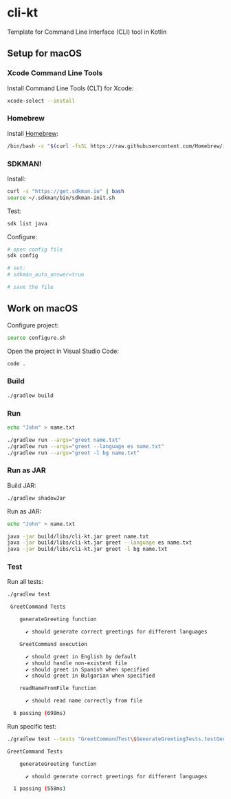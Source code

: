 # cli-kt

Template for Command Line Interface (CLI) tool in Kotlin

## Setup for macOS

### Xcode Command Line Tools

Install Command Line Tools (CLT) for Xcode:

```bash
xcode-select --install
```

### Homebrew

Install [Homebrew](https://brew.sh/):

```bash
/bin/bash -c "$(curl -fsSL https://raw.githubusercontent.com/Homebrew/install/HEAD/install.sh)"
```

### SDKMAN!

Install:

```bash
curl -s "https://get.sdkman.io" | bash
source ~/.sdkman/bin/sdkman-init.sh
```

Test:

```bash
sdk list java
```

Configure:

```bash
# open config file
sdk config

# set: 
# sdkman_auto_answer=true

# save the file
```

## Work on macOS

Configure project:

```bash
source configure.sh
```

Open the project in Visual Studio Code:

```bash
code .
```

### Build

```bash
./gradlew build
```

###  Run

```bash
echo "John" > name.txt

./gradlew run --args="greet name.txt"
./gradlew run --args="greet --language es name.txt"
./gradlew run --args="greet -l bg name.txt"
```

### Run as JAR

Build JAR:

```bash
./gradlew shadowJar
```

Run as JAR:

```bash
echo "John" > name.txt

java -jar build/libs/cli-kt.jar greet name.txt
java -jar build/libs/cli-kt.jar greet --language es name.txt
java -jar build/libs/cli-kt.jar greet -l bg name.txt
```

### Test

Run all tests:

```bash
./gradlew test

 GreetCommand Tests

    generateGreeting function

      ✔ should generate correct greetings for different languages

    GreetCommand execution

      ✔ should greet in English by default
      ✔ should handle non-existent file
      ✔ should greet in Spanish when specified
      ✔ should greet in Bulgarian when specified

    readNameFromFile function

      ✔ should read name correctly from file

  6 passing (698ms)
```

Run specific test:

```bash
./gradlew test --tests "GreetCommandTest\$GenerateGreetingTests.testGenerateGreeting"

GreetCommand Tests

    generateGreeting function

      ✔ should generate correct greetings for different languages

  1 passing (558ms)
```

